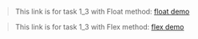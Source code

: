 


>This link is for task 1_3 with Float method:
>[float demo](http://wavysea.github.io/BaiduIFE/task1_3float.html)

>This link is for task 1_3 with Flex method:
>[flex demo](http://wavysea.github.io/BaiduIFE/task1_3flex.html)
